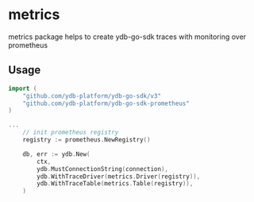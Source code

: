 # metrics

metrics package helps to create ydb-go-sdk traces with monitoring over prometheus 

## Usage
```go
import (
    "github.com/ydb-platform/ydb-go-sdk/v3"
    "github.com/ydb-platform/ydb-go-sdk-prometheus"
)

...
    // init prometheus registry
	registry := prometheus.NewRegistry()

	db, err := ydb.New(
		ctx,
		ydb.MustConnectionString(connection),
		ydb.WithTraceDriver(metrics.Driver(registry)),
		ydb.WithTraceTable(metrics.Table(registry)),
	)

```
